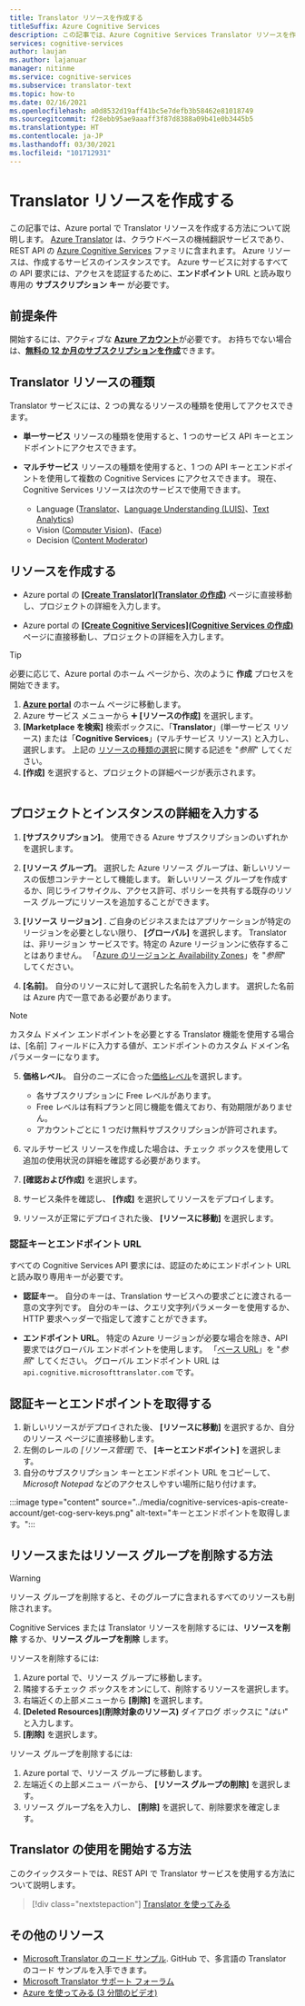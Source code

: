 ```yaml
---
title: Translator リソースを作成する
titleSuffix: Azure Cognitive Services
description: この記事では、Azure Cognitive Services Translator リソースを作成し、サブスクリプション キーとエンドポイント URL を取得する方法について説明します。
services: cognitive-services
author: laujan
ms.author: lajanuar
manager: nitinme
ms.service: cognitive-services
ms.subservice: translator-text
ms.topic: how-to
ms.date: 02/16/2021
ms.openlocfilehash: a0d8532d19aff41bc5e7defb3b58462e81018749
ms.sourcegitcommit: f28ebb95ae9aaaff3f87d8388a09b41e0b3445b5
ms.translationtype: HT
ms.contentlocale: ja-JP
ms.lasthandoff: 03/30/2021
ms.locfileid: "101712931"
---
```

# <a name="create-a-translator-resource"></a>Translator リソースを作成する

この記事では、Azure portal で Translator リソースを作成する方法について説明します。 [Azure Translator](translator-info-overview.md) は、クラウドベースの機械翻訳サービスであり、REST API の [Azure Cognitive Services](../what-are-cognitive-services.md) ファミリに含まれます。 Azure リソースは、作成するサービスのインスタンスです。 Azure サービスに対するすべての API 要求には、アクセスを認証するために、**エンドポイント** URL と読み取り専用の **サブスクリプション キー** が必要です。

## <a name="prerequisites"></a>前提条件

開始するには、アクティブな [**Azure アカウント**](https://azure.microsoft.com/free/cognitive-services/)が必要です。  お持ちでない場合は、[**無料の 12 か月のサブスクリプションを作成**](https://azure.microsoft.com/free/)できます。

## <a name="translator-resource-types"></a>Translator リソースの種類

Translator サービスには、2 つの異なるリソースの種類を使用してアクセスできます。

* **単一サービス** リソースの種類を使用すると、1 つのサービス API キーとエンドポイントにアクセスできます。  

* **マルチサービス** リソースの種類を使用すると、1 つの API キーとエンドポイントを使用して複数の Cognitive Services にアクセスできます。 現在、Cognitive Services リソースは次のサービスで使用できます。
  * Language ([Translator](../translator/translator-info-overview.md)、[Language Understanding (LUIS)](../luis/what-is-luis.md)、[Text Analytics](../text-analytics/overview.md))  
  * Vision ([Computer Vision](../computer-vision/overview.md))、([Face](../face/overview.md))  
  * Decision ([Content Moderator](../content-moderator/overview.md))  

## <a name="create-your-resource"></a>リソースを作成する

* Azure portal の [ **[Create Translator]\(Translator の作成\)**](https://ms.portal.azure.com/#create/Microsoft.CognitiveServicesTextTranslation) ページに直接移動し、プロジェクトの詳細を入力します。

* Azure portal の [ **[Create Cognitive Services]\(Cognitive Services の作成\)**](https://ms.portal.azure.com/#create/Microsoft.CognitiveServicesAllInOne) ページに直接移動し、プロジェクトの詳細を入力します。

>[!TIP]
>必要に応じて、Azure portal のホーム ページから、次のように **作成** プロセスを開始できます。
>
> 1. [**Azure portal**](https://ms.portal.azure.com/#home) のホーム ページに移動します。
> 1. Azure サービス メニューから ➕ **[リソースの作成]** を選択します。
>1. **[Marketplace を検索]** 検索ボックスに、「**Translator**」(単一サービス リソース) または「**Cognitive Services**」(マルチサービス リソース) と入力し、選択します。  上記の [リソースの種類の選択](#create-your-resource)に関する記述を "*参照*" してください。
> 1. **[作成]** を選択すると、プロジェクトの詳細ページが表示されます。
><br/><br/>

## <a name="complete-your-project-and-instance-details"></a>プロジェクトとインスタンスの詳細を入力する

1. **[サブスクリプション]**。 使用できる Azure サブスクリプションのいずれかを選択します。

1. **[リソース グループ]**。 選択した Azure リソース グループは、新しいリソースの仮想コンテナーとして機能します。 新しいリソース グループを作成するか、同じライフサイクル、アクセス許可、ポリシーを共有する既存のリソース グループにリソースを追加することができます。

1. **[リソース リージョン]** . ご自身のビジネスまたはアプリケーションが特定のリージョンを必要としない限り、 **[グローバル]** を選択します。 Translator は、非リージョン サービスです。特定の Azure リージョンンに依存することはありません。 「[Azure のリージョンと Availability Zones](../../availability-zones/az-overview.md)」を "*参照*" してください。

1. **[名前]**。 自分のリソースに対して選択した名前を入力します。 選択した名前は Azure 内で一意である必要があります。

> [!NOTE]
> カスタム ドメイン エンドポイントを必要とする Translator 機能を使用する場合は、[名前] フィールドに入力する値が、エンドポイントのカスタム ドメイン名パラメーターになります。

5. **価格レベル**。 自分のニーズに合った[価格レベル](https://azure.microsoft.com/pricing/details/cognitive-services/translator)を選択します。

   * 各サブスクリプションに Free レベルがあります。
   * Free レベルは有料プランと同じ機能を備えており、有効期限がありません。
   * アカウントごとに 1 つだけ無料サブスクリプションが許可されます。</li></ul>

1. マルチサービス リソースを作成した場合は、チェック ボックスを使用して追加の使用状況の詳細を確認する必要があります。

1. **[確認および作成]** を選択します。

1. サービス条件を確認し、 **[作成]** を選択してリソースをデプロイします。

1. リソースが正常にデプロイされた後、 **[リソースに移動]** を選択します。

### <a name="authentication-keys-and-endpoint-url"></a>認証キーとエンドポイント URL

すべての Cognitive Services API 要求には、認証のためにエンドポイント URL と読み取り専用キーが必要です。

* **認証キー**。 自分のキーは、Translation サービスへの要求ごとに渡される一意の文字列です。 自分のキーは、クエリ文字列パラメーターを使用するか、HTTP 要求ヘッダーで指定して渡すことができます。

* **エンドポイント URL**。 特定の Azure リージョンが必要な場合を除き、API 要求ではグローバル エンドポイントを使用します。 「[ベース URL](reference/v3-0-reference.md#base-urls)」を "*参照*" してください。 グローバル エンドポイント URL は `api.cognitive.microsofttranslator.com` です。

## <a name="get-your-authentication-keys-and-endpoint"></a>認証キーとエンドポイントを取得する

1. 新しいリソースがデプロイされた後、 **[リソースに移動]** を選択するか、自分のリソース ページに直接移動します。
1. 左側のレールの *[リソース管理]* で、 **[キーとエンドポイント]** を選択します。
1. 自分のサブスクリプション キーとエンドポイント URL をコピーして、*Microsoft Notepad* などのアクセスしやすい場所に貼り付けます。

:::image type="content" source="../media/cognitive-services-apis-create-account/get-cog-serv-keys.png" alt-text="キーとエンドポイントを取得します。":::

## <a name="how-to-delete-a--resource-or-resource-group"></a>リソースまたはリソース グループを削除する方法

> [!Warning]
> リソース グループを削除すると、そのグループに含まれるすべてのリソースも削除されます。

Cognitive Services または Translator リソースを削除するには、**リソースを削除** するか、**リソース グループを削除** します。

リソースを削除するには:

1. Azure portal で、リソース グループに移動します。
1. 隣接するチェック ボックスをオンにして、削除するリソースを選択します。
1. 右端近くの上部メニューから **[削除]** を選択します。
1. **[Deleted Resources]\(削除対象のリソース\)** ダイアログ ボックスに "*はい*" と入力します。
1. **[削除]** を選択します。

リソース グループを削除するには:

1. Azure portal で、リソース グループに移動します。
1. 左端近くの上部メニュー バーから、 **[リソース グループの削除]** を選択します。
1. リソース グループ名を入力し、 **[削除]** を選択して、削除要求を確定します。

## <a name="how-to-get-started-with-translator"></a>Translator の使用を開始する方法

このクイックスタートでは、REST API で Translator サービスを使用する方法について説明します。

> [!div class="nextstepaction"]
> [Translator を使ってみる](quickstart-translator.md)

## <a name="more-resources"></a>その他のリソース

* [Microsoft Translator のコード サンプル](https://github.com/MicrosoftTranslator).  GitHub で、多言語の Translator のコード サンプルを入手できます。
* [Microsoft Translator サポート フォーラム](https://www.aka.ms/TranslatorForum)
* [Azure を使ってみる (3 分間のビデオ)](https://azure.microsoft.com/get-started/?b=16.24)